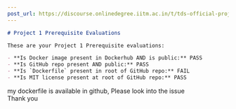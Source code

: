 ```yaml
---
post_url: https://discourse.onlinedegree.iitm.ac.in/t/tds-official-project1-discrepencies/171141/181
---
```

```markdown
# Project 1 Prerequisite Evaluations

These are your Project 1 Prerequisite evaluations:

- **Is Docker image present in Dockerhub AND is public:** PASS
- **Is GitHub repo present AND public:** PASS
- **Is `Dockerfile` present in root of GitHub repo:** FAIL
- **Is MIT license present at root of GitHub repo:** PASS
```

my dockerfile is available in github, Please look into the issue  
Thank you